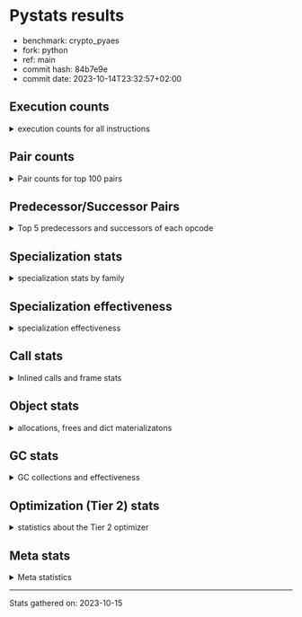 
# Pystats results

- benchmark: crypto_pyaes
- fork: python
- ref: main
- commit hash: 84b7e9e
- commit date: 2023-10-14T23:32:57+02:00

## Execution counts

<details>
<summary> execution counts for all instructions </summary>

|Name | Count | Self | Cumulative | Miss ratio | 
|---|---:|---:|---:|---:|
| BINARY_OP | 109,351,840 | 19.4% | 19.4% |  |
| LOAD_FAST | 92,960,580 | 16.5% | 35.8% |  |
| LOAD_CONST | 87,069,660 | 15.4% | 51.3% |  |
| BINARY_SUBSCR_LIST_INT | 73,578,720 | 13.0% | 64.3% |  |
| LOAD_FAST_LOAD_FAST | 36,618,960 | 6.5% | 70.8% |  |
| LOAD_ATTR_NONDESCRIPTOR_WITH_VALUES | 27,633,000 | 4.9% | 75.7% |  |
| BINARY_OP_ADD_INT | 21,582,240 | 3.8% | 79.5% |  |
| STORE_FAST | 15,736,020 | 2.8% | 82.3% |  |
| JUMP_BACKWARD | 12,097,980 | 2.1% | 84.4% |  |
| FOR_ITER_RANGE | 11,407,200 | 2.0% | 86.5% |  |
| LOAD_ATTR_INSTANCE_VALUE | 9,339,600 | 1.7% | 88.1% |  |
| STORE_SUBSCR_LIST_INT | 6,405,600 | 1.1% | 89.3% |  |
| LOAD_GLOBAL_MODULE | 6,044,200 | 1.1% | 90.3% |  |
| LOAD_ATTR_METHOD_NO_DICT | 4,314,000 | 0.8% | 91.1% |  |
| LIST_APPEND | 3,455,280 | 0.6% | 91.7% |  |
| PUSH_NULL | 3,106,980 | 0.6% | 92.3% |  |
| STORE_FAST_STORE_FAST | 2,932,560 | 0.5% | 92.8% |  |
| RESUME_CHECK | 2,761,980 | 0.5% | 93.3% |  |
| CALL_LIST_APPEND | 2,760,960 | 0.5% | 93.7% |  |
| FOR_ITER | 2,760,780 | 0.5% | 94.2% |  |
| UNPACK_SEQUENCE_TWO_TUPLE | 2,760,000 | 0.5% | 94.7% |  |
| RETURN_VALUE | 2,589,060 | 0.5% | 95.2% |  |
| CALL_PY_EXACT_ARGS | 2,588,940 | 0.5% | 95.6% |  |
| LOAD_GLOBAL_BUILTIN | 2,417,220 | 0.4% | 96.1% |  |
| GET_ITER | 2,246,460 | 0.4% | 96.5% |  |
| CALL_BUILTIN_CLASS | 2,246,340 | 0.4% | 96.9% |  |
| POP_JUMP_IF_FALSE | 2,085,060 | 0.4% | 97.2% |  |
| LOAD_ATTR_MODULE | 1,553,800 | 0.3% | 97.5% |  |
| TO_BOOL | 1,553,420 | 0.3% | 97.8% |  |
| CALL_TYPE_1 | 1,553,040 | 0.3% | 98.1% |  |
| CALL_METHOD_DESCRIPTOR_NOARGS | 1,553,040 | 0.3% | 98.3% |  |
| CALL_METHOD_DESCRIPTOR_FAST | 1,553,040 | 0.3% | 98.6% |  |
| BINARY_OP_MULTIPLY_INT | 1,380,600 | 0.2% | 98.9% |  |
| SWAP | 875,160 | 0.2% | 99.0% |  |
| CALL_LEN | 863,640 | 0.2% | 99.2% |  |
| BUILD_LIST | 693,660 | 0.1% | 99.3% |  |
| BINARY_SLICE | 690,840 | 0.1% | 99.4% |  |
| COMPARE_OP_INT | 531,720 | 0.1% | 99.5% |  |
| COPY | 528,480 | 0.1% | 99.6% |  |
| BINARY_OP_SUBTRACT_INT | 355,200 | 0.1% | 99.7% |  |
| POP_TOP | 345,300 | 0.1% | 99.7% |  |
| LOAD_ATTR_METHOD_WITH_VALUES | 345,300 | 0.1% | 99.8% |  |
| LIST_EXTEND | 345,180 | 0.1% | 99.8% |  |
| STORE_ATTR_INSTANCE_VALUE | 173,400 | 0.0% | 99.9% |  |
| LOAD_FAST_AND_CLEAR | 173,280 | 0.0% | 99.9% |  |
| RETURN_CONST | 173,040 | 0.0% | 99.9% |  |
| UNPACK_SEQUENCE_LIST | 172,560 | 0.0% | 100.0% |  |
| LOAD_ATTR_PROPERTY | 172,560 | 0.0% | 100.0% |  |
| STORE_FAST_LOAD_FAST | 1,920 | 0.0% | 100.0% |  |
| JUMP_FORWARD | 1,200 | 0.0% | 100.0% |  |
| EXTENDED_ARG | 1,200 | 0.0% | 100.0% |  |
| CALL | 900 | 0.0% | 100.0% |  |
| CALL_BUILTIN_FAST | 480 | 0.0% | 100.0% |  |
| BINARY_SUBSCR_TUPLE_INT | 480 | 0.0% | 100.0% |  |
| LOAD_ATTR | 320 | 0.0% | 100.0% |  |
| INTERPRETER_EXIT | 240 | 0.0% | 100.0% |  |
| LOAD_GLOBAL | 220 | 0.0% | 100.0% |  |
| LOAD_DEREF | 180 | 0.0% | 100.0% |  |
| TO_BOOL_BOOL | 120 | 0.0% | 100.0% |  |
| POP_JUMP_IF_NOT_NONE | 120 | 0.0% | 100.0% |  |
| EXIT_INIT_CHECK | 120 | 0.0% | 100.0% |  |
| CONTAINS_OP | 120 | 0.0% | 100.0% |  |
| CALL_ISINSTANCE | 120 | 0.0% | 100.0% |  |
| CALL_FUNCTION_EX | 120 | 0.0% | 100.0% |  |
| CALL_ALLOC_AND_ENTER_INIT | 120 | 0.0% | 100.0% |  |
| BINARY_SUBSCR_DICT | 120 | 0.0% | 100.0% |  |
| COMPARE_OP | 80 | 0.0% | 100.0% |  |
| NOP | 60 | 0.0% | 100.0% |  |
| LOAD_FAST_CHECK | 60 | 0.0% | 100.0% |  |
| COPY_FREE_VARS | 60 | 0.0% | 100.0% |  |
| CALL_INTRINSIC_1 | 60 | 0.0% | 100.0% |  |
| BINARY_OP_SUBTRACT_FLOAT | 60 | 0.0% | 100.0% |  |


</details>

## Pair counts

<details>
<summary> Pair counts for top 100 pairs </summary>

|Pair | Count | Self | Cumulative | 
|---|---:|---:|---:|
| LOAD_CONST BINARY_OP | 75,995,640 | 13.5% | 13.5% |
| BINARY_OP BINARY_SUBSCR_LIST_INT | 48,344,160 | 8.6% | 22.0% |
| BINARY_SUBSCR_LIST_INT LOAD_CONST | 30,031,440 | 5.3% | 27.3% |
| LOAD_FAST LOAD_ATTR_NONDESCRIPTOR_WITH_VALUES | 27,633,000 | 4.9% | 32.2% |
| LOAD_ATTR_NONDESCRIPTOR_WITH_VALUES LOAD_FAST_LOAD_FAST | 27,609,600 | 4.9% | 37.1% |
| BINARY_SUBSCR_LIST_INT BINARY_OP | 26,246,880 | 4.7% | 41.8% |
| BINARY_OP LOAD_CONST | 23,486,640 | 4.2% | 45.9% |
| BINARY_OP LOAD_FAST | 20,724,960 | 3.7% | 49.6% |
| LOAD_FAST_LOAD_FAST LOAD_FAST | 20,707,680 | 3.7% | 53.3% |
| BINARY_OP_ADD_INT LOAD_CONST | 20,707,320 | 3.7% | 57.0% |
| LOAD_FAST BINARY_OP_ADD_INT | 20,707,200 | 3.7% | 60.6% |
| BINARY_SUBSCR_LIST_INT LOAD_FAST | 16,601,040 | 2.9% | 63.6% |
| LOAD_FAST BINARY_SUBSCR_LIST_INT | 14,682,360 | 2.6% | 66.2% |
| FOR_ITER_RANGE STORE_FAST | 9,504,180 | 1.7% | 67.9% |
| STORE_FAST LOAD_FAST | 9,335,460 | 1.7% | 69.5% |
| LOAD_FAST LOAD_ATTR_INSTANCE_VALUE | 9,166,920 | 1.6% | 71.1% |
| JUMP_BACKWARD FOR_ITER_RANGE | 9,160,860 | 1.6% | 72.8% |
| LOAD_ATTR_INSTANCE_VALUE LOAD_FAST | 7,435,800 | 1.3% | 74.1% |
| LOAD_FAST_LOAD_FAST BINARY_SUBSCR_LIST_INT | 6,912,960 | 1.2% | 75.3% |
| STORE_SUBSCR_LIST_INT JUMP_BACKWARD | 6,221,160 | 1.1% | 76.4% |
| LOAD_FAST_LOAD_FAST STORE_SUBSCR_LIST_INT | 6,212,160 | 1.1% | 77.5% |
| BINARY_OP LOAD_FAST_LOAD_FAST | 6,212,160 | 1.1% | 78.6% |
| LOAD_FAST LOAD_CONST | 5,573,880 | 1.0% | 79.6% |
| STORE_FAST LOAD_GLOBAL_MODULE | 4,316,040 | 0.8% | 80.3% |
| LOAD_ATTR_METHOD_NO_DICT LOAD_FAST | 4,314,000 | 0.8% | 81.1% |
| BINARY_OP BINARY_OP | 3,484,580 | 0.6% | 81.7% |
| LIST_APPEND JUMP_BACKWARD | 3,455,280 | 0.6% | 82.3% |
| BINARY_OP LIST_APPEND | 3,454,800 | 0.6% | 83.0% |
| LOAD_CONST BINARY_SUBSCR_LIST_INT | 3,451,200 | 0.6% | 83.6% |
| PUSH_NULL LOAD_FAST | 3,106,200 | 0.6% | 84.1% |
| LOAD_FAST LOAD_ATTR_METHOD_NO_DICT | 2,760,960 | 0.5% | 84.6% |
| BINARY_OP CALL_LIST_APPEND | 2,760,960 | 0.5% | 85.1% |
| UNPACK_SEQUENCE_TWO_TUPLE STORE_FAST_STORE_FAST | 2,760,000 | 0.5% | 85.6% |
| STORE_FAST_STORE_FAST LOAD_FAST_LOAD_FAST | 2,760,000 | 0.5% | 86.1% |
| LOAD_FAST_LOAD_FAST BINARY_OP | 2,760,000 | 0.5% | 86.6% |
| JUMP_BACKWARD FOR_ITER | 2,760,000 | 0.5% | 87.1% |
| FOR_ITER UNPACK_SEQUENCE_TWO_TUPLE | 2,760,000 | 0.5% | 87.5% |
| CALL_PY_EXACT_ARGS RESUME_CHECK | 2,588,940 | 0.5% | 88.0% |
| LOAD_GLOBAL_BUILTIN LOAD_FAST | 2,416,980 | 0.4% | 88.4% |
| CALL_BUILTIN_CLASS GET_ITER | 2,246,280 | 0.4% | 88.8% |
| LOAD_GLOBAL_MODULE LOAD_CONST | 2,073,480 | 0.4% | 89.2% |
| GET_ITER FOR_ITER_RANGE | 2,073,300 | 0.4% | 89.6% |
| LOAD_CONST LOAD_CONST | 2,072,040 | 0.4% | 89.9% |
| LOAD_CONST CALL_BUILTIN_CLASS | 2,072,040 | 0.4% | 90.3% |
| CALL_LIST_APPEND LOAD_FAST | 2,070,720 | 0.4% | 90.7% |
| RESUME_CHECK LOAD_GLOBAL_BUILTIN | 1,726,120 | 0.3% | 91.0% |
| LOAD_CONST LOAD_FAST | 1,555,080 | 0.3% | 91.2% |
| LOAD_ATTR_MODULE PUSH_NULL | 1,553,800 | 0.3% | 91.5% |
| LOAD_GLOBAL_MODULE LOAD_ATTR_MODULE | 1,553,700 | 0.3% | 91.8% |
| POP_JUMP_IF_FALSE LOAD_FAST | 1,553,460 | 0.3% | 92.1% |
| LOAD_FAST CALL_PY_EXACT_ARGS | 1,553,360 | 0.3% | 92.3% |
| RETURN_VALUE STORE_FAST | 1,553,280 | 0.3% | 92.6% |
| STORE_FAST JUMP_BACKWARD | 1,553,100 | 0.3% | 92.9% |
| FOR_ITER_RANGE LOAD_GLOBAL_MODULE | 1,553,080 | 0.3% | 93.2% |
| TO_BOOL POP_JUMP_IF_FALSE | 1,553,040 | 0.3% | 93.4% |
| LOAD_GLOBAL_MODULE LOAD_ATTR_METHOD_NO_DICT | 1,553,040 | 0.3% | 93.7% |
| LOAD_FAST TO_BOOL | 1,553,040 | 0.3% | 94.0% |
| LOAD_FAST PUSH_NULL | 1,553,040 | 0.3% | 94.3% |
| LOAD_FAST CALL_TYPE_1 | 1,553,040 | 0.3% | 94.5% |
| LOAD_FAST CALL_METHOD_DESCRIPTOR_NOARGS | 1,553,040 | 0.3% | 94.8% |
| LOAD_FAST CALL_METHOD_DESCRIPTOR_FAST | 1,553,040 | 0.3% | 95.1% |
| CALL_TYPE_1 STORE_FAST | 1,553,040 | 0.3% | 95.4% |
| CALL_METHOD_DESCRIPTOR_NOARGS RETURN_VALUE | 1,553,040 | 0.3% | 95.6% |
| CALL_METHOD_DESCRIPTOR_FAST STORE_FAST | 1,553,040 | 0.3% | 95.9% |
| LOAD_FAST BINARY_OP_MULTIPLY_INT | 1,380,480 | 0.2% | 96.2% |
| BINARY_OP_MULTIPLY_INT LOAD_CONST | 1,380,480 | 0.2% | 96.4% |
| LOAD_CONST BINARY_OP_ADD_INT | 875,040 | 0.2% | 96.6% |
| RESUME_CHECK LOAD_FAST | 862,860 | 0.2% | 96.7% |
| BINARY_SUBSCR_LIST_INT STORE_FAST | 695,760 | 0.1% | 96.8% |
| LOAD_FAST BINARY_OP | 692,180 | 0.1% | 97.0% |
| LOAD_GLOBAL_MODULE LOAD_FAST | 690,840 | 0.1% | 97.1% |
| BINARY_OP_ADD_INT BINARY_SLICE | 690,720 | 0.1% | 97.2% |
| RETURN_VALUE LOAD_FAST | 690,360 | 0.1% | 97.3% |
| LOAD_ATTR_INSTANCE_VALUE LOAD_CONST | 690,240 | 0.1% | 97.5% |
| CALL_LIST_APPEND JUMP_BACKWARD | 690,240 | 0.1% | 97.6% |
| BINARY_SLICE CALL_PY_EXACT_ARGS | 690,240 | 0.1% | 97.7% |
| BINARY_OP RETURN_VALUE | 690,240 | 0.1% | 97.8% |
| COMPARE_OP_INT POP_JUMP_IF_FALSE | 531,600 | 0.1% | 97.9% |
| CALL_LEN LOAD_CONST | 518,160 | 0.1% | 98.0% |
| LOAD_ATTR_INSTANCE_VALUE CALL_LEN | 517,800 | 0.1% | 98.1% |
| LOAD_CONST BINARY_OP_SUBTRACT_INT | 349,920 | 0.1% | 98.2% |
| BUILD_LIST LOAD_CONST | 347,760 | 0.1% | 98.2% |
| LOAD_CONST COMPARE_OP_INT | 346,920 | 0.1% | 98.3% |
| LOAD_FAST CALL_LEN | 345,840 | 0.1% | 98.3% |
| LOAD_FAST COPY | 345,720 | 0.1% | 98.4% |
| STORE_FAST BUILD_LIST | 345,120 | 0.1% | 98.5% |
| LOAD_CONST LIST_EXTEND | 345,120 | 0.1% | 98.5% |
| LOAD_ATTR_INSTANCE_VALUE LOAD_ATTR_METHOD_WITH_VALUES | 345,120 | 0.1% | 98.6% |
| STORE_SUBSCR_LIST_INT LOAD_FAST | 179,160 | 0.0% | 98.6% |
| SWAP SWAP | 177,960 | 0.0% | 98.7% |
| SWAP STORE_SUBSCR_LIST_INT | 177,960 | 0.0% | 98.7% |
| COPY COPY | 177,960 | 0.0% | 98.7% |
| COPY BINARY_SUBSCR_LIST_INT | 177,960 | 0.0% | 98.7% |
| BINARY_OP SWAP | 177,360 | 0.0% | 98.8% |
| POP_JUMP_IF_FALSE JUMP_BACKWARD | 176,040 | 0.0% | 98.8% |
| LOAD_FAST CALL_BUILTIN_CLASS | 174,040 | 0.0% | 98.8% |
| SWAP BUILD_LIST | 173,160 | 0.0% | 98.9% |
| LOAD_FAST_AND_CLEAR SWAP | 173,160 | 0.0% | 98.9% |
| GET_ITER LOAD_FAST_AND_CLEAR | 173,160 | 0.0% | 98.9% |
| BUILD_LIST SWAP | 173,160 | 0.0% | 99.0% |


</details>

## Predecessor/Successor Pairs

<details>
<summary> Top 5 predecessors and successors of each opcode </summary>

### BINARY_SLICE

<details>
<summary> Successors and predecessors for BINARY_SLICE </summary>

|Predecessors | Count | Percentage | 
|---|---:|---:|
| BINARY_OP_ADD_INT | 690,720 | 100.0% |
| LOAD_CONST | 120 | 0.0% |

|Successors | Count | Percentage | 
|---|---:|---:|
| CALL_PY_EXACT_ARGS | 690,240 | 99.9% |
| CALL_BUILTIN_FAST | 480 | 0.1% |
| LOAD_FAST | 120 | 0.0% |


</details>

### CACHE

<details>
<summary> Successors and predecessors for CACHE </summary>

|Predecessors | Count | Percentage | 
|---|---:|---:|

|Successors | Count | Percentage | 
|---|---:|---:|
| RESUME_CHECK | 240 | 100.0% |


</details>

### EXIT_INIT_CHECK

<details>
<summary> Successors and predecessors for EXIT_INIT_CHECK </summary>

|Predecessors | Count | Percentage | 
|---|---:|---:|
| RETURN_CONST | 120 | 100.0% |

|Successors | Count | Percentage | 
|---|---:|---:|
| RETURN_VALUE | 120 | 100.0% |


</details>

### GET_ITER

<details>
<summary> Successors and predecessors for GET_ITER </summary>

|Predecessors | Count | Percentage | 
|---|---:|---:|
| CALL_BUILTIN_CLASS | 2,246,280 | 100.0% |
| CALL | 120 | 0.0% |
| LOAD_FAST | 60 | 0.0% |

|Successors | Count | Percentage | 
|---|---:|---:|
| FOR_ITER_RANGE | 2,073,300 | 92.3% |
| LOAD_FAST_AND_CLEAR | 173,160 | 7.7% |


</details>

### INTERPRETER_EXIT

<details>
<summary> Successors and predecessors for INTERPRETER_EXIT </summary>

|Predecessors | Count | Percentage | 
|---|---:|---:|
| RETURN_CONST | 240 | 100.0% |

|Successors | Count | Percentage | 
|---|---:|---:|


</details>

### NOP

<details>
<summary> Successors and predecessors for NOP </summary>

|Predecessors | Count | Percentage | 
|---|---:|---:|
| POP_TOP | 60 | 100.0% |

|Successors | Count | Percentage | 
|---|---:|---:|
| LOAD_DEREF | 60 | 100.0% |


</details>

### POP_TOP

<details>
<summary> Successors and predecessors for POP_TOP </summary>

|Predecessors | Count | Percentage | 
|---|---:|---:|
| RETURN_CONST | 172,680 | 50.0% |
| POP_JUMP_IF_FALSE | 172,560 | 50.0% |
| CALL | 60 | 0.0% |

|Successors | Count | Percentage | 
|---|---:|---:|
| RETURN_CONST | 172,560 | 50.0% |
| LOAD_GLOBAL_BUILTIN | 172,560 | 50.0% |
| LOAD_FAST | 120 | 0.0% |
| NOP | 60 | 0.0% |


</details>

### PUSH_NULL

<details>
<summary> Successors and predecessors for PUSH_NULL </summary>

|Predecessors | Count | Percentage | 
|---|---:|---:|
| LOAD_ATTR_MODULE | 1,553,800 | 50.0% |
| LOAD_FAST | 1,553,040 | 50.0% |
| LOAD_DEREF | 120 | 0.0% |
| LOAD_ATTR | 20 | 0.0% |

|Successors | Count | Percentage | 
|---|---:|---:|
| LOAD_FAST | 3,106,200 | 100.0% |
| LOAD_CONST | 480 | 0.0% |
| CALL | 180 | 0.0% |
| LOAD_GLOBAL_MODULE | 80 | 0.0% |
| LOAD_GLOBAL | 40 | 0.0% |


</details>

### RETURN_VALUE

<details>
<summary> Successors and predecessors for RETURN_VALUE </summary>

|Predecessors | Count | Percentage | 
|---|---:|---:|
| CALL_METHOD_DESCRIPTOR_NOARGS | 1,553,040 | 60.0% |
| BINARY_OP | 690,240 | 26.7% |
| LOAD_FAST | 172,740 | 6.7% |
| LOAD_ATTR_INSTANCE_VALUE | 172,560 | 6.7% |
| RETURN_VALUE | 240 | 0.0% |

|Successors | Count | Percentage | 
|---|---:|---:|
| STORE_FAST | 1,553,280 | 60.0% |
| LOAD_FAST | 690,360 | 26.7% |
| CALL_PY_EXACT_ARGS | 172,560 | 6.7% |
| BINARY_OP | 172,560 | 6.7% |
| RETURN_VALUE | 240 | 0.0% |


</details>

### TO_BOOL

<details>
<summary> Successors and predecessors for TO_BOOL </summary>

|Predecessors | Count | Percentage | 
|---|---:|---:|
| LOAD_FAST | 1,553,040 | 100.0% |
| TO_BOOL | 380 | 0.0% |

|Successors | Count | Percentage | 
|---|---:|---:|
| POP_JUMP_IF_FALSE | 1,553,040 | 100.0% |
| TO_BOOL | 380 | 0.0% |


</details>

### BINARY_OP

<details>
<summary> Successors and predecessors for BINARY_OP </summary>

|Predecessors | Count | Percentage | 
|---|---:|---:|
| LOAD_CONST | 75,995,640 | 69.5% |
| BINARY_SUBSCR_LIST_INT | 26,246,880 | 24.0% |
| BINARY_OP | 3,484,580 | 3.2% |
| LOAD_FAST_LOAD_FAST | 2,760,000 | 2.5% |
| LOAD_FAST | 692,180 | 0.6% |

|Successors | Count | Percentage | 
|---|---:|---:|
| BINARY_SUBSCR_LIST_INT | 48,344,160 | 44.2% |
| LOAD_CONST | 23,486,640 | 21.5% |
| LOAD_FAST | 20,724,960 | 19.0% |
| LOAD_FAST_LOAD_FAST | 6,212,160 | 5.7% |
| BINARY_OP | 3,484,580 | 3.2% |


</details>

### BUILD_LIST

<details>
<summary> Successors and predecessors for BUILD_LIST </summary>

|Predecessors | Count | Percentage | 
|---|---:|---:|
| STORE_FAST | 345,120 | 49.8% |
| SWAP | 173,160 | 25.0% |
| FOR_ITER_RANGE | 172,560 | 24.9% |
| LOAD_CONST | 2,640 | 0.4% |
| STORE_ATTR_INSTANCE_VALUE | 120 | 0.0% |

|Successors | Count | Percentage | 
|---|---:|---:|
| LOAD_CONST | 347,760 | 50.1% |
| SWAP | 173,160 | 25.0% |
| STORE_FAST | 172,560 | 24.9% |
| LOAD_FAST | 120 | 0.0% |
| LOAD_DEREF | 60 | 0.0% |


</details>

### CALL

<details>
<summary> Successors and predecessors for CALL </summary>

|Predecessors | Count | Percentage | 
|---|---:|---:|
| LOAD_GLOBAL_MODULE | 260 | 28.9% |
| PUSH_NULL | 180 | 20.0% |
| LOAD_FAST | 180 | 20.0% |
| CALL | 160 | 17.8% |
| LOAD_ATTR_INSTANCE_VALUE | 120 | 13.3% |

|Successors | Count | Percentage | 
|---|---:|---:|
| STORE_FAST | 300 | 33.3% |
| CALL | 160 | 17.8% |
| RETURN_VALUE | 120 | 13.3% |
| GET_ITER | 120 | 13.3% |
| POP_TOP | 60 | 6.7% |


</details>

### CALL_FUNCTION_EX

<details>
<summary> Successors and predecessors for CALL_FUNCTION_EX </summary>

|Predecessors | Count | Percentage | 
|---|---:|---:|
| LOAD_FAST | 60 | 50.0% |
| CALL_INTRINSIC_1 | 60 | 50.0% |

|Successors | Count | Percentage | 
|---|---:|---:|
| RESUME_CHECK | 60 | 50.0% |
| COPY_FREE_VARS | 60 | 50.0% |


</details>

### CALL_INTRINSIC_1

<details>
<summary> Successors and predecessors for CALL_INTRINSIC_1 </summary>

|Predecessors | Count | Percentage | 
|---|---:|---:|
| LIST_EXTEND | 60 | 100.0% |

|Successors | Count | Percentage | 
|---|---:|---:|
| CALL_FUNCTION_EX | 60 | 100.0% |


</details>

### COMPARE_OP

<details>
<summary> Successors and predecessors for COMPARE_OP </summary>

|Predecessors | Count | Percentage | 
|---|---:|---:|
| LOAD_GLOBAL_MODULE | 60 | 75.0% |
| COMPARE_OP | 20 | 25.0% |

|Successors | Count | Percentage | 
|---|---:|---:|
| POP_JUMP_IF_FALSE | 60 | 75.0% |
| COMPARE_OP | 20 | 25.0% |


</details>

### CONTAINS_OP

<details>
<summary> Successors and predecessors for CONTAINS_OP </summary>

|Predecessors | Count | Percentage | 
|---|---:|---:|
| LOAD_CONST | 120 | 100.0% |

|Successors | Count | Percentage | 
|---|---:|---:|
| POP_JUMP_IF_FALSE | 120 | 100.0% |


</details>

### COPY

<details>
<summary> Successors and predecessors for COPY </summary>

|Predecessors | Count | Percentage | 
|---|---:|---:|
| LOAD_FAST | 345,720 | 65.4% |
| COPY | 177,960 | 33.7% |
| LOAD_FAST_LOAD_FAST | 3,600 | 0.7% |
| LOAD_CONST | 1,200 | 0.2% |

|Successors | Count | Percentage | 
|---|---:|---:|
| COPY | 177,960 | 33.7% |
| BINARY_SUBSCR_LIST_INT | 177,960 | 33.7% |
| LOAD_ATTR_INSTANCE_VALUE | 172,560 | 32.7% |


</details>

### COPY_FREE_VARS

<details>
<summary> Successors and predecessors for COPY_FREE_VARS </summary>

|Predecessors | Count | Percentage | 
|---|---:|---:|
| CALL_FUNCTION_EX | 60 | 100.0% |

|Successors | Count | Percentage | 
|---|---:|---:|
| RESUME_CHECK | 60 | 100.0% |


</details>

### EXTENDED_ARG

<details>
<summary> Successors and predecessors for EXTENDED_ARG </summary>

|Predecessors | Count | Percentage | 
|---|---:|---:|
| POP_JUMP_IF_FALSE | 1,080 | 90.0% |
| COMPARE_OP_INT | 120 | 10.0% |

|Successors | Count | Percentage | 
|---|---:|---:|
| JUMP_BACKWARD | 1,080 | 90.0% |
| POP_JUMP_IF_FALSE | 120 | 10.0% |


</details>

### FOR_ITER

<details>
<summary> Successors and predecessors for FOR_ITER </summary>

|Predecessors | Count | Percentage | 
|---|---:|---:|
| JUMP_BACKWARD | 2,760,000 | 100.0% |
| FOR_ITER | 660 | 0.0% |
| SWAP | 120 | 0.0% |

|Successors | Count | Percentage | 
|---|---:|---:|
| UNPACK_SEQUENCE_TWO_TUPLE | 2,760,000 | 100.0% |
| FOR_ITER | 660 | 0.0% |
| STORE_FAST | 120 | 0.0% |


</details>

### JUMP_BACKWARD

<details>
<summary> Successors and predecessors for JUMP_BACKWARD </summary>

|Predecessors | Count | Percentage | 
|---|---:|---:|
| STORE_SUBSCR_LIST_INT | 6,221,160 | 51.4% |
| LIST_APPEND | 3,455,280 | 28.6% |
| STORE_FAST | 1,553,100 | 12.8% |
| CALL_LIST_APPEND | 690,240 | 5.7% |
| POP_JUMP_IF_FALSE | 176,040 | 1.5% |

|Successors | Count | Percentage | 
|---|---:|---:|
| FOR_ITER_RANGE | 9,160,860 | 75.7% |
| FOR_ITER | 2,760,000 | 22.8% |
| LOAD_FAST | 172,440 | 1.4% |
| LOAD_FAST_LOAD_FAST | 4,680 | 0.0% |


</details>

### JUMP_FORWARD

<details>
<summary> Successors and predecessors for JUMP_FORWARD </summary>

|Predecessors | Count | Percentage | 
|---|---:|---:|
| FOR_ITER_RANGE | 1,200 | 100.0% |

|Successors | Count | Percentage | 
|---|---:|---:|
| LOAD_CONST | 1,200 | 100.0% |


</details>

### LIST_APPEND

<details>
<summary> Successors and predecessors for LIST_APPEND </summary>

|Predecessors | Count | Percentage | 
|---|---:|---:|
| BINARY_OP | 3,454,800 | 100.0% |
| BINARY_SUBSCR_TUPLE_INT | 480 | 0.0% |

|Successors | Count | Percentage | 
|---|---:|---:|
| JUMP_BACKWARD | 3,455,280 | 100.0% |


</details>

### LIST_EXTEND

<details>
<summary> Successors and predecessors for LIST_EXTEND </summary>

|Predecessors | Count | Percentage | 
|---|---:|---:|
| LOAD_CONST | 345,120 | 100.0% |
| LOAD_DEREF | 60 | 0.0% |

|Successors | Count | Percentage | 
|---|---:|---:|
| UNPACK_SEQUENCE_LIST | 172,560 | 50.0% |
| STORE_FAST | 172,560 | 50.0% |
| CALL_INTRINSIC_1 | 60 | 0.0% |


</details>

### LOAD_ATTR

<details>
<summary> Successors and predecessors for LOAD_ATTR </summary>

|Predecessors | Count | Percentage | 
|---|---:|---:|
| LOAD_GLOBAL_MODULE | 220 | 68.8% |
| LOAD_FAST | 60 | 18.8% |
| LOAD_GLOBAL | 20 | 6.2% |
| LOAD_ATTR | 20 | 6.2% |

|Successors | Count | Percentage | 
|---|---:|---:|
| LOAD_FAST_LOAD_FAST | 120 | 37.5% |
| LOAD_ATTR_MODULE | 100 | 31.2% |
| LOAD_ATTR_METHOD_WITH_VALUES | 60 | 18.8% |
| PUSH_NULL | 20 | 6.2% |
| LOAD_ATTR | 20 | 6.2% |


</details>

### LOAD_CONST

<details>
<summary> Successors and predecessors for LOAD_CONST </summary>

|Predecessors | Count | Percentage | 
|---|---:|---:|
| BINARY_SUBSCR_LIST_INT | 30,031,440 | 34.5% |
| BINARY_OP | 23,486,640 | 27.0% |
| BINARY_OP_ADD_INT | 20,707,320 | 23.8% |
| LOAD_FAST | 5,573,880 | 6.4% |
| LOAD_GLOBAL_MODULE | 2,073,480 | 2.4% |

|Successors | Count | Percentage | 
|---|---:|---:|
| BINARY_OP | 75,995,640 | 87.3% |
| BINARY_SUBSCR_LIST_INT | 3,451,200 | 4.0% |
| LOAD_CONST | 2,072,040 | 2.4% |
| CALL_BUILTIN_CLASS | 2,072,040 | 2.4% |
| LOAD_FAST | 1,555,080 | 1.8% |


</details>

### LOAD_DEREF

<details>
<summary> Successors and predecessors for LOAD_DEREF </summary>

|Predecessors | Count | Percentage | 
|---|---:|---:|
| RESUME_CHECK | 60 | 33.3% |
| NOP | 60 | 33.3% |
| BUILD_LIST | 60 | 33.3% |

|Successors | Count | Percentage | 
|---|---:|---:|
| PUSH_NULL | 120 | 66.7% |
| LIST_EXTEND | 60 | 33.3% |


</details>

### LOAD_FAST

<details>
<summary> Successors and predecessors for LOAD_FAST </summary>

|Predecessors | Count | Percentage | 
|---|---:|---:|
| BINARY_OP | 20,724,960 | 22.3% |
| LOAD_FAST_LOAD_FAST | 20,707,680 | 22.3% |
| BINARY_SUBSCR_LIST_INT | 16,601,040 | 17.9% |
| STORE_FAST | 9,335,460 | 10.0% |
| LOAD_ATTR_INSTANCE_VALUE | 7,435,800 | 8.0% |

|Successors | Count | Percentage | 
|---|---:|---:|
| LOAD_ATTR_NONDESCRIPTOR_WITH_VALUES | 27,633,000 | 29.7% |
| BINARY_OP_ADD_INT | 20,707,200 | 22.3% |
| BINARY_SUBSCR_LIST_INT | 14,682,360 | 15.8% |
| LOAD_ATTR_INSTANCE_VALUE | 9,166,920 | 9.9% |
| LOAD_CONST | 5,573,880 | 6.0% |


</details>

### LOAD_FAST_AND_CLEAR

<details>
<summary> Successors and predecessors for LOAD_FAST_AND_CLEAR </summary>

|Predecessors | Count | Percentage | 
|---|---:|---:|
| GET_ITER | 173,160 | 99.9% |
| LOAD_FAST_AND_CLEAR | 120 | 0.1% |

|Successors | Count | Percentage | 
|---|---:|---:|
| SWAP | 173,160 | 99.9% |
| LOAD_FAST_AND_CLEAR | 120 | 0.1% |


</details>

### LOAD_FAST_CHECK

<details>
<summary> Successors and predecessors for LOAD_FAST_CHECK </summary>

|Predecessors | Count | Percentage | 
|---|---:|---:|
| STORE_FAST | 60 | 100.0% |

|Successors | Count | Percentage | 
|---|---:|---:|
| LOAD_GLOBAL_MODULE | 40 | 66.7% |
| LOAD_GLOBAL | 20 | 33.3% |


</details>

### LOAD_FAST_LOAD_FAST

<details>
<summary> Successors and predecessors for LOAD_FAST_LOAD_FAST </summary>

|Predecessors | Count | Percentage | 
|---|---:|---:|
| LOAD_ATTR_NONDESCRIPTOR_WITH_VALUES | 27,609,600 | 75.4% |
| BINARY_OP | 6,212,160 | 17.0% |
| STORE_FAST_STORE_FAST | 2,760,000 | 7.5% |
| STORE_FAST | 10,320 | 0.0% |
| POP_JUMP_IF_FALSE | 7,320 | 0.0% |

|Successors | Count | Percentage | 
|---|---:|---:|
| LOAD_FAST | 20,707,680 | 56.5% |
| BINARY_SUBSCR_LIST_INT | 6,912,960 | 18.9% |
| STORE_SUBSCR_LIST_INT | 6,212,160 | 17.0% |
| BINARY_OP | 2,760,000 | 7.5% |
| COMPARE_OP_INT | 12,120 | 0.0% |


</details>

### LOAD_GLOBAL

<details>
<summary> Successors and predecessors for LOAD_GLOBAL </summary>

|Predecessors | Count | Percentage | 
|---|---:|---:|
| STORE_FAST | 60 | 27.3% |
| RETURN_VALUE | 40 | 18.2% |
| PUSH_NULL | 40 | 18.2% |
| RESUME_CHECK | 20 | 9.1% |
| LOAD_FAST_CHECK | 20 | 9.1% |

|Successors | Count | Percentage | 
|---|---:|---:|
| LOAD_GLOBAL_MODULE | 180 | 81.8% |
| LOAD_GLOBAL_BUILTIN | 20 | 9.1% |
| LOAD_ATTR | 20 | 9.1% |


</details>

### POP_JUMP_IF_FALSE

<details>
<summary> Successors and predecessors for POP_JUMP_IF_FALSE </summary>

|Predecessors | Count | Percentage | 
|---|---:|---:|
| TO_BOOL | 1,553,040 | 74.5% |
| COMPARE_OP_INT | 531,600 | 25.5% |
| TO_BOOL_BOOL | 120 | 0.0% |
| EXTENDED_ARG | 120 | 0.0% |
| CONTAINS_OP | 120 | 0.0% |

|Successors | Count | Percentage | 
|---|---:|---:|
| LOAD_FAST | 1,553,460 | 74.5% |
| JUMP_BACKWARD | 176,040 | 8.4% |
| POP_TOP | 172,560 | 8.3% |
| LOAD_GLOBAL_BUILTIN | 172,560 | 8.3% |
| LOAD_FAST_LOAD_FAST | 7,320 | 0.4% |


</details>

### POP_JUMP_IF_NOT_NONE

<details>
<summary> Successors and predecessors for POP_JUMP_IF_NOT_NONE </summary>

|Predecessors | Count | Percentage | 
|---|---:|---:|
| LOAD_FAST | 120 | 100.0% |

|Successors | Count | Percentage | 
|---|---:|---:|
| LOAD_GLOBAL_MODULE | 120 | 100.0% |


</details>

### RETURN_CONST

<details>
<summary> Successors and predecessors for RETURN_CONST </summary>

|Predecessors | Count | Percentage | 
|---|---:|---:|
| POP_TOP | 172,560 | 99.7% |
| STORE_ATTR_INSTANCE_VALUE | 360 | 0.2% |
| FOR_ITER_RANGE | 120 | 0.1% |

|Successors | Count | Percentage | 
|---|---:|---:|
| POP_TOP | 172,680 | 99.8% |
| INTERPRETER_EXIT | 240 | 0.1% |
| EXIT_INIT_CHECK | 120 | 0.1% |


</details>

### STORE_FAST

<details>
<summary> Successors and predecessors for STORE_FAST </summary>

|Predecessors | Count | Percentage | 
|---|---:|---:|
| FOR_ITER_RANGE | 9,504,180 | 60.4% |
| RETURN_VALUE | 1,553,280 | 9.9% |
| CALL_TYPE_1 | 1,553,040 | 9.9% |
| CALL_METHOD_DESCRIPTOR_FAST | 1,553,040 | 9.9% |
| BINARY_SUBSCR_LIST_INT | 695,760 | 4.4% |

|Successors | Count | Percentage | 
|---|---:|---:|
| LOAD_FAST | 9,335,460 | 59.3% |
| LOAD_GLOBAL_MODULE | 4,316,040 | 27.4% |
| JUMP_BACKWARD | 1,553,100 | 9.9% |
| BUILD_LIST | 345,120 | 2.2% |
| STORE_FAST | 172,920 | 1.1% |


</details>

### STORE_FAST_LOAD_FAST

<details>
<summary> Successors and predecessors for STORE_FAST_LOAD_FAST </summary>

|Predecessors | Count | Percentage | 
|---|---:|---:|
| FOR_ITER_RANGE | 1,920 | 100.0% |

|Successors | Count | Percentage | 
|---|---:|---:|
| LOAD_FAST | 1,920 | 100.0% |


</details>

### STORE_FAST_STORE_FAST

<details>
<summary> Successors and predecessors for STORE_FAST_STORE_FAST </summary>

|Predecessors | Count | Percentage | 
|---|---:|---:|
| UNPACK_SEQUENCE_TWO_TUPLE | 2,760,000 | 94.1% |
| UNPACK_SEQUENCE_LIST | 172,560 | 5.9% |

|Successors | Count | Percentage | 
|---|---:|---:|
| LOAD_FAST_LOAD_FAST | 2,760,000 | 94.1% |
| STORE_FAST | 172,560 | 5.9% |


</details>

### SWAP

<details>
<summary> Successors and predecessors for SWAP </summary>

|Predecessors | Count | Percentage | 
|---|---:|---:|
| SWAP | 177,960 | 20.3% |
| BINARY_OP | 177,360 | 20.3% |
| LOAD_FAST_AND_CLEAR | 173,160 | 19.8% |
| BUILD_LIST | 173,160 | 19.8% |
| BINARY_OP_ADD_INT | 173,160 | 19.8% |

|Successors | Count | Percentage | 
|---|---:|---:|
| SWAP | 177,960 | 20.3% |
| STORE_SUBSCR_LIST_INT | 177,960 | 20.3% |
| BUILD_LIST | 173,160 | 19.8% |
| FOR_ITER_RANGE | 173,040 | 19.8% |
| STORE_ATTR_INSTANCE_VALUE | 172,560 | 19.7% |


</details>

### BINARY_OP_ADD_INT

<details>
<summary> Successors and predecessors for BINARY_OP_ADD_INT </summary>

|Predecessors | Count | Percentage | 
|---|---:|---:|
| LOAD_FAST | 20,707,200 | 95.9% |
| LOAD_CONST | 875,040 | 4.1% |

|Successors | Count | Percentage | 
|---|---:|---:|
| LOAD_CONST | 20,707,320 | 95.9% |
| BINARY_SLICE | 690,720 | 3.2% |
| SWAP | 173,160 | 0.8% |
| STORE_FAST | 10,800 | 0.1% |
| CALL_BUILTIN_CLASS | 240 | 0.0% |


</details>

### BINARY_OP_MULTIPLY_INT

<details>
<summary> Successors and predecessors for BINARY_OP_MULTIPLY_INT </summary>

|Predecessors | Count | Percentage | 
|---|---:|---:|
| LOAD_FAST | 1,380,480 | 100.0% |
| LOAD_CONST | 120 | 0.0% |

|Successors | Count | Percentage | 
|---|---:|---:|
| LOAD_CONST | 1,380,480 | 100.0% |
| STORE_FAST | 120 | 0.0% |


</details>

### BINARY_OP_SUBTRACT_FLOAT

<details>
<summary> Successors and predecessors for BINARY_OP_SUBTRACT_FLOAT </summary>

|Predecessors | Count | Percentage | 
|---|---:|---:|
| LOAD_FAST | 40 | 66.7% |
| BINARY_OP | 20 | 33.3% |

|Successors | Count | Percentage | 
|---|---:|---:|
| STORE_FAST | 60 | 100.0% |


</details>

### BINARY_OP_SUBTRACT_INT

<details>
<summary> Successors and predecessors for BINARY_OP_SUBTRACT_INT </summary>

|Predecessors | Count | Percentage | 
|---|---:|---:|
| LOAD_CONST | 349,920 | 98.5% |
| BINARY_OP | 5,280 | 1.5% |

|Successors | Count | Percentage | 
|---|---:|---:|
| STORE_FAST | 172,560 | 48.6% |
| LOAD_CONST | 172,560 | 48.6% |
| BINARY_SUBSCR_LIST_INT | 10,080 | 2.8% |


</details>

### BINARY_SUBSCR_DICT

<details>
<summary> Successors and predecessors for BINARY_SUBSCR_DICT </summary>

|Predecessors | Count | Percentage | 
|---|---:|---:|
| CALL_LEN | 120 | 100.0% |

|Successors | Count | Percentage | 
|---|---:|---:|
| STORE_FAST | 120 | 100.0% |


</details>

### BINARY_SUBSCR_LIST_INT

<details>
<summary> Successors and predecessors for BINARY_SUBSCR_LIST_INT </summary>

|Predecessors | Count | Percentage | 
|---|---:|---:|
| BINARY_OP | 48,344,160 | 65.7% |
| LOAD_FAST | 14,682,360 | 20.0% |
| LOAD_FAST_LOAD_FAST | 6,912,960 | 9.4% |
| LOAD_CONST | 3,451,200 | 4.7% |
| COPY | 177,960 | 0.2% |

|Successors | Count | Percentage | 
|---|---:|---:|
| LOAD_CONST | 30,031,440 | 40.8% |
| BINARY_OP | 26,246,880 | 35.7% |
| LOAD_FAST | 16,601,040 | 22.6% |
| STORE_FAST | 695,760 | 0.9% |
| LOAD_FAST_LOAD_FAST | 3,600 | 0.0% |


</details>

### BINARY_SUBSCR_TUPLE_INT

<details>
<summary> Successors and predecessors for BINARY_SUBSCR_TUPLE_INT </summary>

|Predecessors | Count | Percentage | 
|---|---:|---:|
| LOAD_CONST | 480 | 100.0% |

|Successors | Count | Percentage | 
|---|---:|---:|
| LIST_APPEND | 480 | 100.0% |


</details>

### CALL_ALLOC_AND_ENTER_INIT

<details>
<summary> Successors and predecessors for CALL_ALLOC_AND_ENTER_INIT </summary>

|Predecessors | Count | Percentage | 
|---|---:|---:|
| LOAD_FAST | 120 | 100.0% |

|Successors | Count | Percentage | 
|---|---:|---:|
| RESUME_CHECK | 120 | 100.0% |


</details>

### CALL_BUILTIN_CLASS

<details>
<summary> Successors and predecessors for CALL_BUILTIN_CLASS </summary>

|Predecessors | Count | Percentage | 
|---|---:|---:|
| LOAD_CONST | 2,072,040 | 92.2% |
| LOAD_FAST | 174,040 | 7.7% |
| BINARY_OP_ADD_INT | 240 | 0.0% |
| CALL | 20 | 0.0% |

|Successors | Count | Percentage | 
|---|---:|---:|
| GET_ITER | 2,246,280 | 100.0% |
| STORE_FAST | 60 | 0.0% |


</details>

### CALL_BUILTIN_FAST

<details>
<summary> Successors and predecessors for CALL_BUILTIN_FAST </summary>

|Predecessors | Count | Percentage | 
|---|---:|---:|
| BINARY_SLICE | 480 | 100.0% |

|Successors | Count | Percentage | 
|---|---:|---:|
| LOAD_CONST | 480 | 100.0% |


</details>

### CALL_ISINSTANCE

<details>
<summary> Successors and predecessors for CALL_ISINSTANCE </summary>

|Predecessors | Count | Percentage | 
|---|---:|---:|
| LOAD_GLOBAL_BUILTIN | 120 | 100.0% |

|Successors | Count | Percentage | 
|---|---:|---:|
| TO_BOOL_BOOL | 120 | 100.0% |


</details>

### CALL_LEN

<details>
<summary> Successors and predecessors for CALL_LEN </summary>

|Predecessors | Count | Percentage | 
|---|---:|---:|
| LOAD_ATTR_INSTANCE_VALUE | 517,800 | 60.0% |
| LOAD_FAST | 345,840 | 40.0% |

|Successors | Count | Percentage | 
|---|---:|---:|
| LOAD_CONST | 518,160 | 60.0% |
| LOAD_GLOBAL_BUILTIN | 172,680 | 20.0% |
| COMPARE_OP_INT | 172,680 | 20.0% |
| BINARY_SUBSCR_DICT | 120 | 0.0% |


</details>

### CALL_LIST_APPEND

<details>
<summary> Successors and predecessors for CALL_LIST_APPEND </summary>

|Predecessors | Count | Percentage | 
|---|---:|---:|
| BINARY_OP | 2,760,960 | 100.0% |

|Successors | Count | Percentage | 
|---|---:|---:|
| LOAD_FAST | 2,070,720 | 75.0% |
| JUMP_BACKWARD | 690,240 | 25.0% |


</details>

### CALL_METHOD_DESCRIPTOR_FAST

<details>
<summary> Successors and predecessors for CALL_METHOD_DESCRIPTOR_FAST </summary>

|Predecessors | Count | Percentage | 
|---|---:|---:|
| LOAD_FAST | 1,553,040 | 100.0% |

|Successors | Count | Percentage | 
|---|---:|---:|
| STORE_FAST | 1,553,040 | 100.0% |


</details>

### CALL_METHOD_DESCRIPTOR_NOARGS

<details>
<summary> Successors and predecessors for CALL_METHOD_DESCRIPTOR_NOARGS </summary>

|Predecessors | Count | Percentage | 
|---|---:|---:|
| LOAD_FAST | 1,553,040 | 100.0% |

|Successors | Count | Percentage | 
|---|---:|---:|
| RETURN_VALUE | 1,553,040 | 100.0% |


</details>

### CALL_PY_EXACT_ARGS

<details>
<summary> Successors and predecessors for CALL_PY_EXACT_ARGS </summary>

|Predecessors | Count | Percentage | 
|---|---:|---:|
| LOAD_FAST | 1,553,360 | 60.0% |
| BINARY_SLICE | 690,240 | 26.7% |
| RETURN_VALUE | 172,560 | 6.7% |
| LOAD_ATTR_METHOD_WITH_VALUES | 172,560 | 6.7% |
| LOAD_FAST_LOAD_FAST | 120 | 0.0% |

|Successors | Count | Percentage | 
|---|---:|---:|
| RESUME_CHECK | 2,588,940 | 100.0% |


</details>

### CALL_TYPE_1

<details>
<summary> Successors and predecessors for CALL_TYPE_1 </summary>

|Predecessors | Count | Percentage | 
|---|---:|---:|
| LOAD_FAST | 1,553,040 | 100.0% |

|Successors | Count | Percentage | 
|---|---:|---:|
| STORE_FAST | 1,553,040 | 100.0% |


</details>

### COMPARE_OP_INT

<details>
<summary> Successors and predecessors for COMPARE_OP_INT </summary>

|Predecessors | Count | Percentage | 
|---|---:|---:|
| LOAD_CONST | 346,920 | 65.2% |
| CALL_LEN | 172,680 | 32.5% |
| LOAD_FAST_LOAD_FAST | 12,120 | 2.3% |

|Successors | Count | Percentage | 
|---|---:|---:|
| POP_JUMP_IF_FALSE | 531,600 | 100.0% |
| EXTENDED_ARG | 120 | 0.0% |


</details>

### FOR_ITER_RANGE

<details>
<summary> Successors and predecessors for FOR_ITER_RANGE </summary>

|Predecessors | Count | Percentage | 
|---|---:|---:|
| JUMP_BACKWARD | 9,160,860 | 80.3% |
| GET_ITER | 2,073,300 | 18.2% |
| SWAP | 173,040 | 1.5% |

|Successors | Count | Percentage | 
|---|---:|---:|
| STORE_FAST | 9,504,180 | 83.3% |
| LOAD_GLOBAL_MODULE | 1,553,080 | 13.6% |
| LOAD_FAST | 172,560 | 1.5% |
| BUILD_LIST | 172,560 | 1.5% |
| STORE_FAST_LOAD_FAST | 1,920 | 0.0% |


</details>

### LOAD_ATTR_INSTANCE_VALUE

<details>
<summary> Successors and predecessors for LOAD_ATTR_INSTANCE_VALUE </summary>

|Predecessors | Count | Percentage | 
|---|---:|---:|
| LOAD_FAST | 9,166,920 | 98.2% |
| COPY | 172,560 | 1.8% |
| LOAD_FAST_LOAD_FAST | 120 | 0.0% |

|Successors | Count | Percentage | 
|---|---:|---:|
| LOAD_FAST | 7,435,800 | 79.6% |
| LOAD_CONST | 690,240 | 7.4% |
| CALL_LEN | 517,800 | 5.5% |
| LOAD_ATTR_METHOD_WITH_VALUES | 345,120 | 3.7% |
| RETURN_VALUE | 172,560 | 1.8% |


</details>

### LOAD_ATTR_METHOD_NO_DICT

<details>
<summary> Successors and predecessors for LOAD_ATTR_METHOD_NO_DICT </summary>

|Predecessors | Count | Percentage | 
|---|---:|---:|
| LOAD_FAST | 2,760,960 | 64.0% |
| LOAD_GLOBAL_MODULE | 1,553,040 | 36.0% |

|Successors | Count | Percentage | 
|---|---:|---:|
| LOAD_FAST | 4,314,000 | 100.0% |


</details>

### LOAD_ATTR_METHOD_WITH_VALUES

<details>
<summary> Successors and predecessors for LOAD_ATTR_METHOD_WITH_VALUES </summary>

|Predecessors | Count | Percentage | 
|---|---:|---:|
| LOAD_ATTR_INSTANCE_VALUE | 345,120 | 99.9% |
| LOAD_FAST | 120 | 0.0% |
| LOAD_ATTR | 60 | 0.0% |

|Successors | Count | Percentage | 
|---|---:|---:|
| LOAD_FAST | 172,680 | 50.0% |
| CALL_PY_EXACT_ARGS | 172,560 | 50.0% |
| LOAD_GLOBAL_MODULE | 40 | 0.0% |
| LOAD_GLOBAL | 20 | 0.0% |


</details>

### LOAD_ATTR_MODULE

<details>
<summary> Successors and predecessors for LOAD_ATTR_MODULE </summary>

|Predecessors | Count | Percentage | 
|---|---:|---:|
| LOAD_GLOBAL_MODULE | 1,553,700 | 100.0% |
| LOAD_ATTR | 100 | 0.0% |

|Successors | Count | Percentage | 
|---|---:|---:|
| PUSH_NULL | 1,553,800 | 100.0% |


</details>

### LOAD_ATTR_NONDESCRIPTOR_WITH_VALUES

<details>
<summary> Successors and predecessors for LOAD_ATTR_NONDESCRIPTOR_WITH_VALUES </summary>

|Predecessors | Count | Percentage | 
|---|---:|---:|
| LOAD_FAST | 27,633,000 | 100.0% |

|Successors | Count | Percentage | 
|---|---:|---:|
| LOAD_FAST_LOAD_FAST | 27,609,600 | 99.9% |
| LOAD_FAST | 23,280 | 0.1% |
| LOAD_GLOBAL_BUILTIN | 120 | 0.0% |


</details>

### LOAD_ATTR_PROPERTY

<details>
<summary> Successors and predecessors for LOAD_ATTR_PROPERTY </summary>

|Predecessors | Count | Percentage | 
|---|---:|---:|
| LOAD_ATTR_INSTANCE_VALUE | 172,560 | 100.0% |

|Successors | Count | Percentage | 
|---|---:|---:|
| RESUME_CHECK | 172,560 | 100.0% |


</details>

### LOAD_GLOBAL_BUILTIN

<details>
<summary> Successors and predecessors for LOAD_GLOBAL_BUILTIN </summary>

|Predecessors | Count | Percentage | 
|---|---:|---:|
| RESUME_CHECK | 1,726,120 | 71.4% |
| CALL_LEN | 172,680 | 7.1% |
| POP_TOP | 172,560 | 7.1% |
| POP_JUMP_IF_FALSE | 172,560 | 7.1% |
| LOAD_GLOBAL_MODULE | 172,560 | 7.1% |

|Successors | Count | Percentage | 
|---|---:|---:|
| LOAD_FAST | 2,416,980 | 100.0% |
| LOAD_FAST_LOAD_FAST | 120 | 0.0% |
| CALL_ISINSTANCE | 120 | 0.0% |


</details>

### LOAD_GLOBAL_MODULE

<details>
<summary> Successors and predecessors for LOAD_GLOBAL_MODULE </summary>

|Predecessors | Count | Percentage | 
|---|---:|---:|
| STORE_FAST | 4,316,040 | 71.4% |
| FOR_ITER_RANGE | 1,553,080 | 25.7% |
| RESUME_CHECK | 172,920 | 2.9% |
| POP_JUMP_IF_FALSE | 1,440 | 0.0% |
| STORE_ATTR_INSTANCE_VALUE | 240 | 0.0% |

|Successors | Count | Percentage | 
|---|---:|---:|
| LOAD_CONST | 2,073,480 | 34.3% |
| LOAD_ATTR_MODULE | 1,553,700 | 25.7% |
| LOAD_ATTR_METHOD_NO_DICT | 1,553,040 | 25.7% |
| LOAD_FAST | 690,840 | 11.4% |
| LOAD_GLOBAL_BUILTIN | 172,560 | 2.9% |


</details>

### RESUME_CHECK

<details>
<summary> Successors and predecessors for RESUME_CHECK </summary>

|Predecessors | Count | Percentage | 
|---|---:|---:|
| CALL_PY_EXACT_ARGS | 2,588,940 | 93.7% |
| LOAD_ATTR_PROPERTY | 172,560 | 6.2% |
| CACHE | 240 | 0.0% |
| CALL_ALLOC_AND_ENTER_INIT | 120 | 0.0% |
| COPY_FREE_VARS | 60 | 0.0% |

|Successors | Count | Percentage | 
|---|---:|---:|
| LOAD_GLOBAL_BUILTIN | 1,726,120 | 62.5% |
| LOAD_FAST | 862,860 | 31.2% |
| LOAD_GLOBAL_MODULE | 172,920 | 6.3% |
| LOAD_DEREF | 60 | 0.0% |
| LOAD_GLOBAL | 20 | 0.0% |


</details>

### STORE_ATTR_INSTANCE_VALUE

<details>
<summary> Successors and predecessors for STORE_ATTR_INSTANCE_VALUE </summary>

|Predecessors | Count | Percentage | 
|---|---:|---:|
| SWAP | 172,560 | 99.5% |
| LOAD_FAST | 720 | 0.4% |
| LOAD_FAST_LOAD_FAST | 120 | 0.1% |

|Successors | Count | Percentage | 
|---|---:|---:|
| LOAD_FAST | 172,680 | 99.6% |
| RETURN_CONST | 360 | 0.2% |
| LOAD_GLOBAL_MODULE | 240 | 0.1% |
| BUILD_LIST | 120 | 0.1% |


</details>

### STORE_SUBSCR_LIST_INT

<details>
<summary> Successors and predecessors for STORE_SUBSCR_LIST_INT </summary>

|Predecessors | Count | Percentage | 
|---|---:|---:|
| LOAD_FAST_LOAD_FAST | 6,212,160 | 97.0% |
| SWAP | 177,960 | 2.8% |
| BINARY_OP | 10,560 | 0.2% |
| LOAD_FAST | 4,920 | 0.1% |

|Successors | Count | Percentage | 
|---|---:|---:|
| JUMP_BACKWARD | 6,221,160 | 97.1% |
| LOAD_FAST | 179,160 | 2.8% |
| LOAD_FAST_LOAD_FAST | 5,280 | 0.1% |


</details>

### TO_BOOL_BOOL

<details>
<summary> Successors and predecessors for TO_BOOL_BOOL </summary>

|Predecessors | Count | Percentage | 
|---|---:|---:|
| CALL_ISINSTANCE | 120 | 100.0% |

|Successors | Count | Percentage | 
|---|---:|---:|
| POP_JUMP_IF_FALSE | 120 | 100.0% |


</details>

### UNPACK_SEQUENCE_LIST

<details>
<summary> Successors and predecessors for UNPACK_SEQUENCE_LIST </summary>

|Predecessors | Count | Percentage | 
|---|---:|---:|
| LIST_EXTEND | 172,560 | 100.0% |

|Successors | Count | Percentage | 
|---|---:|---:|
| STORE_FAST_STORE_FAST | 172,560 | 100.0% |


</details>

### UNPACK_SEQUENCE_TWO_TUPLE

<details>
<summary> Successors and predecessors for UNPACK_SEQUENCE_TWO_TUPLE </summary>

|Predecessors | Count | Percentage | 
|---|---:|---:|
| FOR_ITER | 2,760,000 | 100.0% |

|Successors | Count | Percentage | 
|---|---:|---:|
| STORE_FAST_STORE_FAST | 2,760,000 | 100.0% |


</details>


</details>

## Specialization stats

<details>
<summary> specialization stats by family </summary>

### BINARY_SLICE

<details>
<summary> specialization stats for BINARY_SLICE family </summary>

|Kind | Count | Ratio | 
|---|---|---|


</details>

### BINARY_SUBSCR

<details>
<summary> specialization stats for BINARY_SUBSCR family </summary>

|Kind | Count | Ratio | 
|---|---|---|
|          hit |     73579320 | 100.0% |


</details>

### STORE_SUBSCR

<details>
<summary> specialization stats for STORE_SUBSCR family </summary>

|Kind | Count | Ratio | 
|---|---|---|
|          hit |      6405600 | 100.0% |


</details>

### TO_BOOL

<details>
<summary> specialization stats for TO_BOOL family </summary>

|Kind | Count | Ratio | 
|---|---|---|
| specialization.deferred |      1553040 | 100.0% |
|          hit |          120 | 0.0% |

#### Specialization attempts

| | Count | Ratio | 
|---|---:|---:|
| Success | 0 | 0.0% |
| Failure | 380 | 100.0% |

|Failure kind | Count | Ratio | 
|---|---:|---:|
| other | 380 | 100.0% |


</details>

### BINARY_OP

<details>
<summary> specialization stats for BINARY_OP family </summary>

|Kind | Count | Ratio | 
|---|---|---|
| specialization.deferred |    109323240 | 82.4% |
|          hit |     23318100 | 17.6% |

#### Specialization attempts

| | Count | Ratio | 
|---|---:|---:|
| Success | 20 | 0.1% |
| Failure | 28,580 | 99.9% |

|Failure kind | Count | Ratio | 
|---|---:|---:|
| xor | 7,980 | 27.9% |
| and int | 7,840 | 27.4% |
| rshift | 5,920 | 20.7% |
| remainder | 5,300 | 18.5% |
| lshift | 700 | 2.4% |
| or | 540 | 1.9% |
| floor divide | 180 | 0.6% |
| multiply different types | 80 | 0.3% |
| add other | 40 | 0.1% |


</details>

### CALL

<details>
<summary> specialization stats for CALL family </summary>

|Kind | Count | Ratio | 
|---|---|---|
| specialization.deferred |          660 | 0.0% |
|          hit |     13119720 | 100.0% |

#### Specialization attempts

| | Count | Ratio | 
|---|---:|---:|
| Success | 80 | 33.3% |
| Failure | 160 | 66.7% |

|Failure kind | Count | Ratio | 
|---|---:|---:|
| cfunc noargs | 60 | 37.5% |
| wrong number arguments | 60 | 37.5% |
| class no vectorcall | 40 | 25.0% |


</details>

### COMPARE_OP

<details>
<summary> specialization stats for COMPARE_OP family </summary>

|Kind | Count | Ratio | 
|---|---|---|
| specialization.deferred |           60 | 0.0% |
|          hit |       531720 | 100.0% |

#### Specialization attempts

| | Count | Ratio | 
|---|---:|---:|
| Success | 0 | 0.0% |
| Failure | 20 | 100.0% |

|Failure kind | Count | Ratio | 
|---|---:|---:|
| bytes | 20 | 100.0% |


</details>

### FOR_ITER

<details>
<summary> specialization stats for FOR_ITER family </summary>

|Kind | Count | Ratio | 
|---|---|---|
| specialization.deferred |      2760120 | 19.5% |
|          hit |     11407200 | 80.5% |

#### Specialization attempts

| | Count | Ratio | 
|---|---:|---:|
| Success | 0 | 0.0% |
| Failure | 660 | 100.0% |

|Failure kind | Count | Ratio | 
|---|---:|---:|
| zip | 660 | 100.0% |


</details>

### JUMP_BACKWARD

<details>
<summary> specialization stats for JUMP_BACKWARD family </summary>

|Kind | Count | Ratio | 
|---|---|---|


</details>

### LOAD_ATTR

<details>
<summary> specialization stats for LOAD_ATTR family </summary>

|Kind | Count | Ratio | 
|---|---|---|
| specialization.deferred |          140 | 0.0% |
|          hit |     43358260 | 100.0% |

#### Specialization attempts

| | Count | Ratio | 
|---|---:|---:|
| Success | 160 | 88.9% |
| Failure | 20 | 11.1% |

|Failure kind | Count | Ratio | 
|---|---:|---:|
| metaclass attribute | 20 | 100.0% |


</details>

### LOAD_GLOBAL

<details>
<summary> specialization stats for LOAD_GLOBAL family </summary>

|Kind | Count | Ratio | 
|---|---|---|
| specialization.deferred |           20 | 0.0% |
|          hit |      8461420 | 100.0% |

#### Specialization attempts

| | Count | Ratio | 
|---|---:|---:|
| Success | 200 | 100.0% |
| Failure | 0 | 0.0% |

|Failure kind | Count | Ratio | 
|---|---:|---:|


</details>

### POP_JUMP_IF_FALSE

<details>
<summary> specialization stats for POP_JUMP_IF_FALSE family </summary>

|Kind | Count | Ratio | 
|---|---|---|


</details>

### POP_JUMP_IF_NOT_NONE

<details>
<summary> specialization stats for POP_JUMP_IF_NOT_NONE family </summary>

|Kind | Count | Ratio | 
|---|---|---|


</details>

### STORE_ATTR

<details>
<summary> specialization stats for STORE_ATTR family </summary>

|Kind | Count | Ratio | 
|---|---|---|
|          hit |       173400 | 100.0% |


</details>

### UNPACK_SEQUENCE

<details>
<summary> specialization stats for UNPACK_SEQUENCE family </summary>

|Kind | Count | Ratio | 
|---|---|---|
|          hit |      2932560 | 100.0% |


</details>


</details>

## Specialization effectiveness

<details>
<summary> specialization effectiveness </summary>

|Instructions | Count | Ratio | 
|---|---:|---:|
| Basic | 249,855,000 | 44.3% |
| Not specialized | 128,541,560 | 22.8% |
| Specialized | 186,049,400 | 33.0% |

### Deferred by instruction

<details>
<summary> deferred by instruction </summary>

|Name | Count | Ratio | 
|---|---:|---:|
| BINARY_OP | 109,323,240 | 96.2% |
| FOR_ITER | 2,760,120 | 2.4% |
| TO_BOOL | 1,553,040 | 1.4% |
| CALL | 660 | 0.0% |
| LOAD_ATTR | 140 | 0.0% |
| COMPARE_OP | 60 | 0.0% |
| LOAD_GLOBAL | 20 | 0.0% |
| UNPACK_SEQUENCE_TWO_TUPLE | 0 | 0.0% |
| UNPACK_SEQUENCE_LIST | 0 | 0.0% |
| UNPACK_SEQUENCE | 0 | 0.0% |


</details>


</details>

## Call stats

<details>
<summary> Inlined calls and frame stats </summary>

| | Count | Ratio | 
|---|---:|---:|
| Calls to PyEval_EvalDefault | 240 | 0.0% |
| Calls to Python functions inlined | 2,761,740 | 100.0% |
| Calls via PyEval_EvalFrame (total) | 240 | 0.0% |
| Calls via PyEval_EvalFrame (vector) | 240 | 0.0% |
| Calls via PyEval_EvalFrame (generator) | 0 | 0.0% |
| Calls via PyEval_EvalFrame (legacy) | 0 | 0.0% |
| Calls via PyEval_EvalFrame (function vectorcall) | 240 | 0.0% |
| Calls via PyEval_EvalFrame (build class) | 0 | 0.0% |
| Calls via PyEval_EvalFrame (slot) | 0 | 0.0% |
| Calls via PyEval_EvalFrame (function ex) | 120 | 0.0% |
| Calls via PyEval_EvalFrame (api) | 0 | 0.0% |
| Calls via PyEval_EvalFrame (method) | 0 | 0.0% |
| Frames pushed | 2,762,100 | 100.0% |
| Frame objects created | 0 | 0.0% |


</details>

## Object stats

<details>
<summary> allocations, frees and dict materializatons </summary>

| | Count | Ratio | 
|---|---:|---:|
| Allocations from freelist | 2,940,940 | 3.9% |
| Frees to freelist | 2,940,900 |  |
| Allocations | 72,883,400 | 96.1% |
| Allocations to 512 bytes | 72,883,280 | 96.1% |
| Allocations to 4 kbytes | 0 | 0.0% |
| Allocations over 4 kbytes | 120 | 0.0% |
| Frees | 73,229,100 |  |
| New values | 240 |  |
| Interpreter increfs | 207,170,440 | 78.9% |
| Interpreter decrefs | 267,701,640 | 79.6% |
| Increfs | 55,388,680 | 21.1% |
| Decrefs | 68,778,260 | 20.4% |
| Materialize dict (on request) | 0 | 0.0% |
| Materialize dict (new key) | 0 | 0.0% |
| Materialize dict (too big) | 0 | 0.0% |
| Materialize dict (str subclass) | 0 | 0.0% |
| Dematerialize dict | 0 | 0.0% |
| Method cache hits | 75 |  |
| Method cache misses | 5 |  |
| Method cache collisions | 5 |  |
| Method cache dunder hits | 680 |  |
| Method cache dunder misses | 0 |  |


</details>

## GC stats

<details>
<summary> GC collections and effectiveness </summary>

|Generation | Collections | Objects collected | Object visits | 
|---:|---:|---:|---:|
| 0 | 0 | 0 | 0 |
| 1 | 0 | 0 | 0 |
| 2 | 0 | 0 | 0 |


</details>

## Optimization (Tier 2) stats

<details>
<summary> statistics about the Tier 2 optimizer </summary>

### Overall stats

<details>
<summary> overall stats </summary>

| | Count | Ratio | 
|---|---:|---:|
| Optimization attempts | 0 |  |
| Traces created | 0 |  |
| Traces executed | 0 |  |
| Uops executed | 0 | 0 |
| Trace stack overflow | 0 |  |
| Trace stack underflow | 0 |  |
| Trace too long | 0 |  |
| Trace too short | 0 |  |
| Inner loop found | 0 |  |
| Recursive call | 0 |  |


</details>

**Trace length histogram**

|Range | Count | Ratio | 
|---|---:|---:|
| <= 1 | 0 |  |

**Optimized trace length histogram**

|Range | Count | Ratio | 
|---|---:|---:|
| <= 1 | 0 |  |

**Trace run length histogram**

|Range | Count | Ratio | 
|---|---:|---:|
| <= 1 | 0 |  |

### Uop stats

<details>
<summary> uop stats </summary>

|Uop | Count | Self | Cumulative | 
|---|---:|---:|---:|


</details>

### Unsupported opcodes

<details>
<summary> unsupported opcodes </summary>

|Opcode | Count | 
|---|---|


</details>


</details>

## Meta stats

<details>
<summary> Meta statistics </summary>

| | Count | 
|---|---:|
| Number of data files | 20 |


</details>

---
Stats gathered on: 2023-10-15
